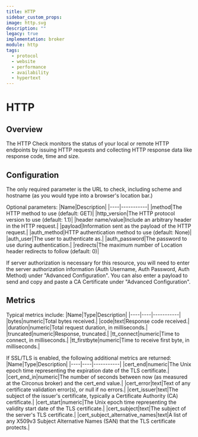 ```yaml
---
title: HTTP
sidebar_custom_props:
image: http.svg
description: ""
legacy: true
implementation: broker
module: http
tags:
  - protocol
  - website
  - performance
  - availability
  - hypertext
---
```


# HTTP

## Overview

The HTTP Check monitors the status of your local or remote HTTP endpoints by issuing HTTP requests and collecting HTTP response data like response code, time and size.

## Configuration

The only required parameter is the URL to check, including scheme and hostname (as you would type into a browser's location bar.)

Optional parameters:
|Name|Description|
|----|-----------|
|method|The HTTP method to use (default: GET)|
|http_version|The HTTP protocol version to use (default: 1.1)|
|header name/value|Include an arbitrary header in the HTTP request.|
|payload|Information sent as the payload of the HTTP request.|
|auth_method|HTTP authentication method to use (default: None)|
|auth_user|The user to authenticate as.|
|auth_password|The password to use during authentication.|
|redirects|The maximum number of Location header redirects to follow (default: 0)|

If server authorization is necessary for this resource, you will need to enter the server authorization information (Auth Username, Auth Password, Auth Method) under "Advanced Configuration". You can also enter a payload to send and copy and paste a CA Certificate under "Advanced Configuration".

## Metrics

Typical metrics include:
|Name|Type|Description|
|----|----|-----------|
|bytes|numeric|Total bytes received.|
|code|text|Response code received.|
|duration|numeric|Total request duration, in milliseconds.|
|truncated|numeric|Response, truncated.|
|tt_connect|numeric|Time to connect, in milliseconds.|
|tt_firstbyte|numeric|Time to receive first byte, in milliseconds.|

If SSL/TLS is enabled, the following additional metrics are returned:
|Name|Type|Description|
|----|----|-----------|
|cert_end|numeric|The Unix epoch time representing the expiration date of the TLS certificate.|
|cert_end_in|numeric|The number of seconds between now (as measured at the Circonus broker) and the cert_end value.|
|cert_error|text|Text of any certificate validation error(s), or null if no errors.|
|cert_issuer|text|The subject of the issuer's certificate, typically a Certificate Authority (CA) certificate.|
|cert_start|numeric|The Unix epoch time representing the validity start date of the TLS certificate.|
|cert_subject|text|The subject of the server's TLS certificate.|
|cert_subject_alternative_names|text|A list of any X509v3 Subject Alternative Names (SAN) that the TLS certificate protects.|
